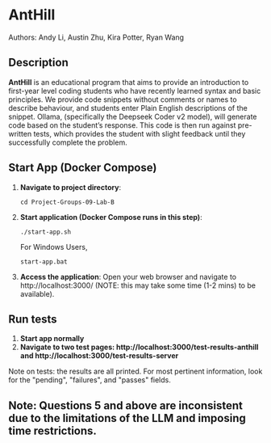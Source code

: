 # AntHill

Authors: Andy Li, Austin Zhu, Kira Potter, Ryan Wang


## Description

**AntHill** is an educational program that aims to provide an introduction to first-year level coding students who have recently learned syntax and basic principles. We provide code snippets without comments or names to describe behaviour, and students enter Plain English descriptions of the snippet. Ollama, (specifically the Deepseek Coder v2 model), will generate code based on the student’s response. This code is then run against pre-written tests, which provides the student with slight feedback until they successfully complete the problem.

## Start App (Docker Compose)

1. **Navigate to project directory**:
   ```
   cd Project-Groups-09-Lab-B
   ```

2. **Start application (Docker Compose runs in this step)**:
   ```
   ./start-app.sh
   ```
   For Windows Users,
   ```
   start-app.bat
   ```

3. **Access the application**:
   Open your web browser and navigate to http://localhost:3000/ (NOTE: this may take some time (1-2 mins) to be available).

## Run tests

1. **Start app normally**
2. **Navigate to two test pages: http://localhost:3000/test-results-anthill and http://localhost:3000/test-results-server**

Note on tests: the results are all printed. For most pertinent information, look for the "pending", "failures", and "passes" fields.


## Note: Questions 5 and above are inconsistent due to the limitations of the LLM and imposing time restrictions.
